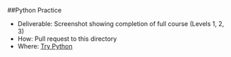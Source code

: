 ##Python Practice

- Deliverable: Screenshot showing completion of full course (Levels 1, 2, 3)
- How: Pull request to this directory
- Where: [Try Python](http://campus.codeschool.com/courses/try-python/contents)
